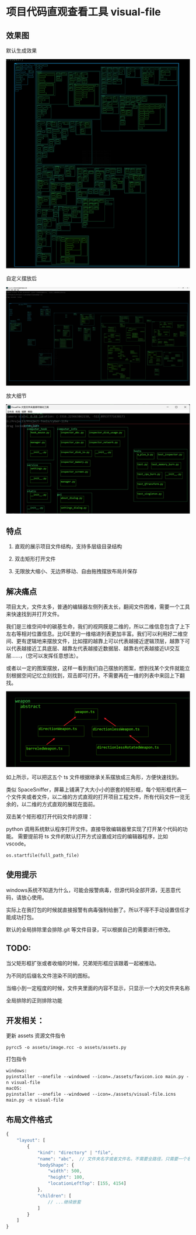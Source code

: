 # 项目代码直观查看工具 visual-file

## 效果图

默认生成效果

![默认生成效果](docs/show.png)

自定义摆放后

![cannonwar-project](docs/cannonwar-project.jpg)

放大细节

![details](docs/details.jpg)

## 特点

1. 直观的展示项目文件结构，支持多层级目录结构

2. 双击矩形打开文件

3. 无限放大缩小、无边界移动、自由拖拽摆放布局并保存

## 解决痛点

项目太大，文件太多，普通的编辑器左侧列表太长，翻阅文件困难，需要一个工具来快速找到并打开文件。

我们是三维空间中的碳基生命，我们的视网膜是二维的，所以二维信息包含了上下左右等相对位置信息。比IDE里的一维缩进列表更加丰富。我们可以利用好二维空间、更有逻辑地来摆放文件，比如摆的越靠上可以代表越接近逻辑顶层，越靠下可以代表越接近工具底层、越靠左代表越接近数据层、越靠右代表越接近UI交互层……，（您可以发挥任意想法）。

或者以一定的图案摆放，这样一看到我们自己摆放的图案，想到找某个文件就能立刻根据空间记忆立刻找到，双击即可打开。不需要再在一维的列表中来回上下翻找。

![形状自由摆放](docs/shape.jpg)

如上所示，可以把这五个 ts 文件根据继承关系摆放成三角形，方便快速找到。

类似 SpaceSniffer，屏幕上铺满了大大小小的嵌套的矩形框，每个矩形框代表一个文件夹或者文件，以二维的方式直观的打开项目工程文件，所有代码文件一览无余的，以二维的方式直观的展现在面前。

双击某个矩形框打开代码文件的原理：

python 调用系统默认程序打开文件。直接导致编辑器里实现了打开某个代码的功能。
需要提前将 ts 文件的默认打开方式设置成对应的编辑器程序，比如 vscode。

```
os.startfile(full_path_file)
```

## 使用提示

windows系统不知道为什么，可能会报警病毒，但源代码全部开源，无恶意代码，请放心使用。

实际上在我打包的时候就直接报警有病毒强制给删了。所以不得不手动设置信任才能成功打包。

默认的全局排除里会排除.git 等文件目录，可以根据自己的需要进行修改。

## TODO:

当父矩形框扩张或者收缩的时候，兄弟矩形框应该跟着一起被推动。

为不同的后缀名文件渲染不同的图标。

当缩小到一定程度的时候，文件夹里面的内容不显示，只显示一个大的文件夹名称

全局排除的正则排除功能

## 开发相关：

更新 assets 资源文件指令

```commandline
pyrcc5 -o assets/image.rcc -o assets/assets.py
```

打包指令

```commandline
windows:
pyinstaller --onefile --windowed --icon=./assets/favicon.ico main.py -n visual-file
macOS:
pyinstaller --onefile --windowed --icon=./assets/visual-file.icns main.py -n visual-file
```

## 布局文件格式

```js
{
	"layout": [
        {
            "kind": "directory" | "file",
            "name": "abc",  // 文件夹名字或者文件名，不需要全路径，只需要一个名字即可
            "bodyShape": {
                "width": 500,
                "height": 100,
                "locationLeftTop": [155, 4154]
            },
            "children": [
                // ...继续嵌套
            ]
        }
    ]
}
```
